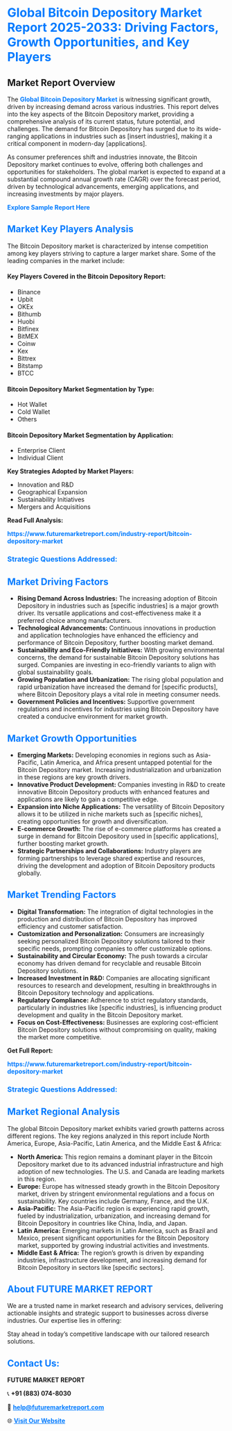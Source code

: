 <h1 style="color: #007BFF;">Global Bitcoin Depository Market Report 2025-2033: Driving Factors, Growth Opportunities, and Key Players</h1>

<section id="overview">
<h2>Market Report Overview</h2>
<p>The <a href="https://www.futuremarketreport.com/industry-report/bitcoin-depository-market" style="color: #007BFF; text-decoration: none;"><strong>Global Bitcoin Depository Market</strong></a> is witnessing significant growth, driven by increasing demand across various industries. This report delves into the key aspects of the Bitcoin Depository market, providing a comprehensive analysis of its current status, future potential, and challenges. The demand for Bitcoin Depository has surged due to its wide-ranging applications in industries such as [insert industries], making it a critical component in modern-day [applications].</p>
<p>As consumer preferences shift and industries innovate, the Bitcoin Depository market continues to evolve, offering both challenges and opportunities for stakeholders. The global market is expected to expand at a substantial compound annual growth rate (CAGR) over the forecast period, driven by technological advancements, emerging applications, and increasing investments by major players.</p>
</section>

<section id="overview">
<p><a href="https://www.futuremarketreport.com/request-sample/reportId=63916" style="color: #007BFF; text-decoration: none;"><strong>Explore Sample Report Here</strong></a></p>
</section>

<section id="key-players">
<h2 style="color: #007BFF;">Market Key Players Analysis</h2>
<p>The Bitcoin Depository market is characterized by intense competition among key players striving to capture a larger market share. Some of the leading companies in the market include:</p>
<h4>Key Players Covered in the Bitcoin Depository Report:</h4>
<ul><li>Binance</li><li>Upbit</li><li>OKEx</li><li>Bithumb</li><li>Huobi</li><li>Bitfinex</li><li>BitMEX</li><li>Coinw</li><li>Kex</li><li>Bittrex</li><li>Bitstamp</li><li>BTCC</li></ul>
<h4>Bitcoin Depository Market Segmentation by Type:</h4>
<ul><li>Hot Wallet</li><li>Cold Wallet</li><li>Others</li></ul>

<h4>Bitcoin Depository Market Segmentation by Application:</h4>
<ul><li>Enterprise Client</li><li>Individual Client</li></ul>
<p><strong>Key Strategies Adopted by Market Players:</strong></p>
<ul>
<li>Innovation and R&D</li>
<li>Geographical Expansion</li>
<li>Sustainability Initiatives</li>
<li>Mergers and Acquisitions</li>
</ul>
</section>

<section>
<p><strong>Read Full Analysis: </strong></p><a href="https://www.futuremarketreport.com/industry-report/bitcoin-depository-market" style="color: #007BFF; text-decoration: none;"><strong>https://www.futuremarketreport.com/industry-report/bitcoin-depository-market</strong></a>
<h3 style="color: #007BFF;">Strategic Questions Addressed:</h3>
</section>

<section id="driving-factors">
<h2 style="color: #007BFF;">Market Driving Factors</h2>
<ul>
<li><strong>Rising Demand Across Industries:</strong> The increasing adoption of Bitcoin Depository in industries such as [specific industries] is a major growth driver. Its versatile applications and cost-effectiveness make it a preferred choice among manufacturers.</li>
<li><strong>Technological Advancements:</strong> Continuous innovations in production and application technologies have enhanced the efficiency and performance of Bitcoin Depository, further boosting market demand.</li>
<li><strong>Sustainability and Eco-Friendly Initiatives:</strong> With growing environmental concerns, the demand for sustainable Bitcoin Depository solutions has surged. Companies are investing in eco-friendly variants to align with global sustainability goals.</li>
<li><strong>Growing Population and Urbanization:</strong> The rising global population and rapid urbanization have increased the demand for [specific products], where Bitcoin Depository plays a vital role in meeting consumer needs.</li>
<li><strong>Government Policies and Incentives:</strong> Supportive government regulations and incentives for industries using Bitcoin Depository have created a conducive environment for market growth.</li>
</ul>
</section>

<section id="growth-opportunities">
<h2 style="color: #007BFF;">Market Growth Opportunities</h2>
<ul>
<li><strong>Emerging Markets:</strong> Developing economies in regions such as Asia-Pacific, Latin America, and Africa present untapped potential for the Bitcoin Depository market. Increasing industrialization and urbanization in these regions are key growth drivers.</li>
<li><strong>Innovative Product Development:</strong> Companies investing in R&D to create innovative Bitcoin Depository products with enhanced features and applications are likely to gain a competitive edge.</li>
<li><strong>Expansion into Niche Applications:</strong> The versatility of Bitcoin Depository allows it to be utilized in niche markets such as [specific niches], creating opportunities for growth and diversification.</li>
<li><strong>E-commerce Growth:</strong> The rise of e-commerce platforms has created a surge in demand for Bitcoin Depository used in [specific applications], further boosting market growth.</li>
<li><strong>Strategic Partnerships and Collaborations:</strong> Industry players are forming partnerships to leverage shared expertise and resources, driving the development and adoption of Bitcoin Depository products globally.</li>
</ul>
</section>

<section id="trending-factors">
<h2 style="color: #007BFF;">Market Trending Factors</h2>
<ul>
<li><strong>Digital Transformation:</strong> The integration of digital technologies in the production and distribution of Bitcoin Depository has improved efficiency and customer satisfaction.</li>
<li><strong>Customization and Personalization:</strong> Consumers are increasingly seeking personalized Bitcoin Depository solutions tailored to their specific needs, prompting companies to offer customizable options.</li>
<li><strong>Sustainability and Circular Economy:</strong> The push towards a circular economy has driven demand for recyclable and reusable Bitcoin Depository solutions.</li>
<li><strong>Increased Investment in R&D:</strong> Companies are allocating significant resources to research and development, resulting in breakthroughs in Bitcoin Depository technology and applications.</li>
<li><strong>Regulatory Compliance:</strong> Adherence to strict regulatory standards, particularly in industries like [specific industries], is influencing product development and quality in the Bitcoin Depository market.</li>
<li><strong>Focus on Cost-Effectiveness:</strong> Businesses are exploring cost-efficient Bitcoin Depository solutions without compromising on quality, making the market more competitive.</li>
</ul>
</section>

<section>
<p><strong>Get Full Report: </strong></p><a href="https://www.futuremarketreport.com/industry-report/bitcoin-depository-market" style="color: #007BFF; text-decoration: none;"><strong>https://www.futuremarketreport.com/industry-report/bitcoin-depository-market</strong></a>
<h3 style="color: #007BFF;">Strategic Questions Addressed:</h3>
</section>


<section id="regional-analysis">
<h2 style="color: #007BFF;">Market Regional Analysis</h2>
<p>The global Bitcoin Depository market exhibits varied growth patterns across different regions. The key regions analyzed in this report include North America, Europe, Asia-Pacific, Latin America, and the Middle East & Africa:</p>
<ul>
<li><strong>North America:</strong> This region remains a dominant player in the Bitcoin Depository market due to its advanced industrial infrastructure and high adoption of new technologies. The U.S. and Canada are leading markets in this region.</li>
<li><strong>Europe:</strong> Europe has witnessed steady growth in the Bitcoin Depository market, driven by stringent environmental regulations and a focus on sustainability. Key countries include Germany, France, and the U.K.</li>
<li><strong>Asia-Pacific:</strong> The Asia-Pacific region is experiencing rapid growth, fueled by industrialization, urbanization, and increasing demand for Bitcoin Depository in countries like China, India, and Japan.</li>
<li><strong>Latin America:</strong> Emerging markets in Latin America, such as Brazil and Mexico, present significant opportunities for the Bitcoin Depository market, supported by growing industrial activities and investments.</li>
<li><strong>Middle East & Africa:</strong> The region’s growth is driven by expanding industries, infrastructure development, and increasing demand for Bitcoin Depository in sectors like [specific sectors].</li>
</ul>
</section>

<footer>
<h2 style="color: #007BFF;">About FUTURE MARKET REPORT</h2>
<p>We are a trusted name in market research and advisory services, delivering actionable insights and strategic support to businesses across diverse industries. Our expertise lies in offering:</p>

<p>Stay ahead in today’s competitive landscape with our tailored research solutions.</p>

<h2 style="color: #007BFF;">Contact Us:</h2>
<p><strong>FUTURE MARKET REPORT</strong></p>
<p>📞 <strong>+91 (883) 074-8030</strong></p>
<p>📧 <strong><a href="mailto:help@futuremarketreport.com" style="color: #007BFF;">help@futuremarketreport.com</a></strong></p>
<p>🌐 <strong><a href="https://www.futuremarketreport.com/" style="color: #007BFF;">Visit Our Website</a></strong></p>
</footer>